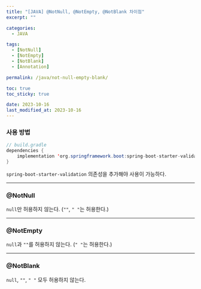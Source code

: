 ```yaml
---
title: "[JAVA] @NotNull, @NotEmpty, @NotBlank 차이점"
excerpt: ""

categories:
  - JAVA

tags:
  - [NotNull]
  - [NotEmpty]
  - [NotBlank]
  - [Annotation]

permalink: /java/not-null-empty-blank/

toc: true
toc_sticky: true

date: 2023-10-16
last_modified_at: 2023-10-16
---
```


### 사용 방법
```java
// build.gradle
dependencies {
    implementation 'org.springframework.boot:spring-boot-starter-validation'
}
```
`spring-boot-starter-validation` 의존성을 추가해야 사용이 가능하다.

* * *

### @NotNull
`null`만 허용하지 않는다. (`""`, `" "`는 허용한다.)

* * *

### @NotEmpty
`null`과 `""`를 허용하지 않는다. (`" "`는 허용한다.)

* * *

### @NotBlank
`null`, `""`, `" "` 모두 허용하지 않는다.
